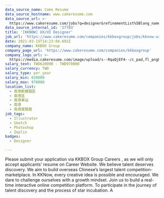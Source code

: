 ```yaml
---
data_source_name: Cake Resume
data_source_hostname: www.cakeresume.com
data_source_url: >-
  https://www.cakeresume.com/jobs?q=designer&refinementList%5Blang_name%5D%5B0%5D=English&refinementList%5Bsalary_type%5D=per_year
data_source_internal_id: '27703'
title: '[KKNOW] UX/UI Designer'
job_url: 'https://www.cakeresume.com/companies/kkboxgroup/jobs/kknow-ux-ui-designer'
date: 2021-03-15T14:23:04.692Z
company_name: KKBOX Group
company_page_url: 'https://www.cakeresume.com/companies/kkboxgroup'
company_logo_url: >-
  https://media.cakeresume.com/image/upload/s--RqaQjEF4--/c_pad,fl_png8,h_200,w_200/v1604375754/f9qlpok430hwd4k1zx95.png
salary_text: TWD620000 - TWD970000
salary_currency: TWD
salary_type: per_year
salary_min: 620000
salary_max: 970000
location_list:
  - 南港軟體園區
  - 南港區
  - 南港車站
  - 南港
  - 南港展覽館
job_tags:
  - Illustrator
  - Sketch
  - Photoshop
  - Zeplin
badges:
  - Designer

---
```


Please submit your application via KKBOX Group Careers , as we will only accept applicants’ resume on Career Website. We believe talent deserves discovery. We aim to build overseas Chinese’s largest talent competition-marketplace. In KKNow, every creative idea is possible and encouraged. We dare to challenge ourselves with a growth mindset. Join us to build a real-time interactive online competition platform. To participate in the journey of talent discovery and the process of star incubation. A
